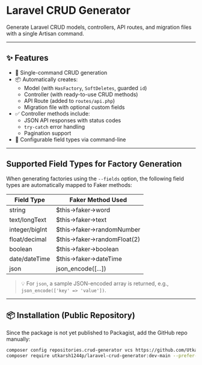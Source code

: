 # Laravel CRUD Generator
<!--
[![Latest Version](https://img.shields.io/github/v/release/Utkarsh1244p/laravel-crud-generator?style=flat-square)](https://packagist.org/packages/utkarsh1244p/laravel-crud-generator)
[![License](https://img.shields.io/github/license/Utkarsh1244p/laravel-crud-generator?style=flat-square)](LICENSE.md)
[![Total Downloads](https://img.shields.io/packagist/dt/utkarsh1244p/laravel-crud-generator?style=flat-square)](https://packagist.org/packages/utkarsh1244p/laravel-crud-generator)
-->
Generate Laravel CRUD models, controllers, API routes, and migration files with a single Artisan command.

---

## ✨ Features

- 🚀 Single-command CRUD generation
- 📦 Automatically creates:
  - Model (with `HasFactory`, `SoftDeletes`, guarded `id`)
  - Controller (with ready-to-use CRUD methods)
  - API Route (added to `routes/api.php`)
  - Migration file with optional custom fields
- ✅ Controller methods include:
  - JSON API responses with status codes
  - `try-catch` error handling
  - Pagination support
- 🔧 Configurable field types via command-line

---

## Supported Field Types for Factory Generation

When generating factories using the `--fields` option, the following field types are automatically mapped to Faker methods:

| Field Type     | Faker Method Used           |
|----------------|-----------------------------|
| string         | $this->faker->word          |
| text/longText  | $this->faker->text          |
| integer/bigInt | $this->faker->randomNumber  |
| float/decimal  | $this->faker->randomFloat(2)|
| boolean        | $this->faker->boolean       |
| date/dateTime  | $this->faker->dateTime      |
| json           | json_encode([...])          |

> 💡 For `json`, a sample JSON-encoded array is returned, e.g., `json_encode(['key' => 'value'])`.

---

## 📦 Installation (Public Repository)

Since the package is not yet published to Packagist, add the GitHub repo manually:

```bash
composer config repositories.crud-generator vcs https://github.com/Utkarsh1244p/laravel-crud-generator
composer require utkarsh1244p/laravel-crud-generator:dev-main --prefer-source
